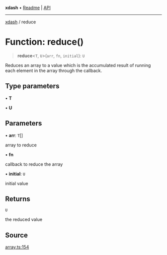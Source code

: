 **xdash** • [Readme](../README.md) \| [API](../globals.md)

***

[xdash](../README.md) / reduce

# Function: reduce()

> **reduce**\<`T`, `U`\>(`arr`, `fn`, `initial`): `U`

Reduces an array to a value which is the accumulated result of running each element in the array through the callback.

## Type parameters

• **T**

• **U**

## Parameters

• **arr**: `T`[]

array to reduce

• **fn**

callback to reduce the array

• **initial**: `U`

initial value

## Returns

`U`

the reduced value

## Source

[array.ts:154](https://github.com/shtse8/xdash/blob/55c7e43/src/array.ts#L154)
